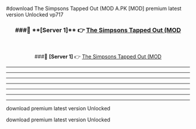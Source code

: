 #download The Simpsons Tapped Out (MOD A.PK [MOD] premium latest version Unlocked vp717 



<div align="center">
<h3>###🔹 **[Server 1]** 👉 <a href="https://download1apk.web.app/">The Simpsons Tapped Out (MOD</a></h3><br>


###🔹 **[Server 1]** 👉 <a href="https://download1apk.web.app/">The Simpsons Tapped Out (MOD</a></h3>
</div>



----------------------------------------------------------

----------------------------------------------------------

----------------------------------------------------------

----------------------------------------------------------

----------------------------------------------------------

----------------------------------------------------------

----------------------------------------------------------

download premium latest version Unlocked

download premium latest version Unlocked
